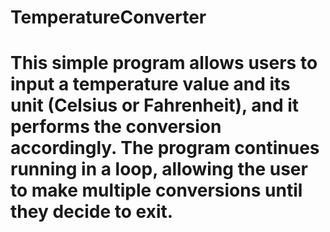 # TemperatureConverter

# This simple program allows users to input a temperature value and its unit (Celsius or Fahrenheit), and it performs the conversion accordingly. The program continues running in a loop, allowing the user to make multiple conversions until they decide to exit.
